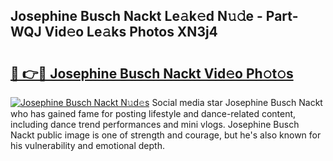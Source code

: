 ## Josephine Busch Nackt Le𝚊k𝚎d N𝚞𝚍e - Part-WQJ Vid𝚎o Le𝚊ks Photos XN3j4

# <h2><a href="http://fb74lfe.evod.top/?m=Josephine+Busch+Nackt">🔗 👉🔴 Josephine Busch Nackt Vid𝚎o Ph𝚘t𝚘s</a></h2>

[![Josephine Busch Nackt N𝚞d𝚎s](https://i.imgur.com/8V9OHl7.gif)](http://fb74lfe.evod.top/?m=Josephine+Busch+Nackt)
Social media star Josephine Busch Nackt who has gained fame for posting lifestyle and dance-related content, including dance trend performances and mini vlogs. Josephine Busch Nackt public image is one of strength and courage, but he's also known for his vulnerability and emotional depth. 
